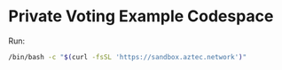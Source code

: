 # Private Voting Example Codespace


Run:

```bash
/bin/bash -c "$(curl -fsSL 'https://sandbox.aztec.network')"
```